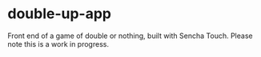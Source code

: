 double-up-app
=============

Front end of a game of double or nothing, built with Sencha Touch. Please note this is a work in progress.
